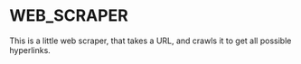 # WEB_SCRAPER
This is a little web scraper, that takes a URL, and crawls it to get all possible hyperlinks.
